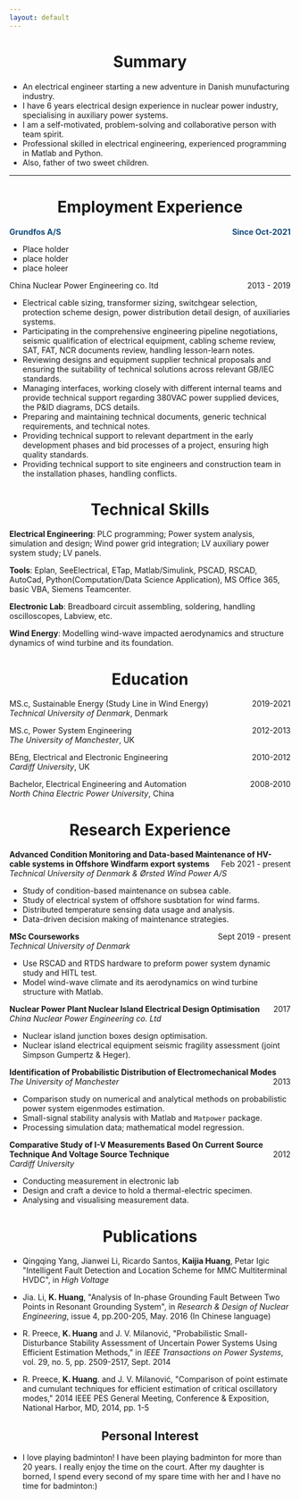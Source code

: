 ```yaml
---
layout: default
---
```


<h1 align=center>Summary</h1>

- An electrical engineer starting a new adventure in Danish munufacturing industry. 
- I have 6 years electrical design experience in nuclear power industry, specialising in auxiliary power systems.
- I am a self-motivated, problem-solving and collaborative person with team spirit.
- Professional skilled in electrical engineering, experienced programming in Matlab and Python.
- Also, father of two sweet children.

----

<h1 align=center>Employment Experience</h1>

<p style="text-align:left;font-weight:bold;color: #11497b">
   Grundfos A/S
    <span style="float:right;">
    Since Oct-2021 
    </span>	
</p>

- Place holder
- place holder
- place holeer

<p style="text-align:left;">
   China Nuclear Power Engineering co. ltd
    <span style="float:right;">
   2013 - 2019  
    </span>	
</p>
   
- Electrical cable sizing, transformer sizing, switchgear selection, protection scheme design, power distribution detail design, of auxiliaries systems.  
- Participating in the comprehensive engineering pipeline negotiations, seismic qualification of electrical equipment, cabling scheme review, SAT, FAT, NCR documents review, handling lesson-learn notes.
- Reviewing designs and equipment supplier technical proposals and ensuring the suitability of technical solutions across relevant GB/IEC standards.
- Managing interfaces, working closely with different internal teams and provide technical support regarding 380VAC power supplied devices, the P&ID diagrams, DCS details.
- Preparing and maintaining technical documents, generic technical requirements, and technical notes.
- Providing technical support to relevant department in the early development phases and bid processes of a project, ensuring high quality standards.
- Providing technical support to site engineers and construction team in the installation phases, handling conflicts.
  

<h1 align=center>Technical Skills</h1>

**Electrical Engineering**: PLC programming; Power system analysis, simulation and design; Wind power grid integration; LV auxiliary power system study; LV panels.

**Tools**: Eplan, SeeElectrical, ETap, Matlab/Simulink, PSCAD, RSCAD, AutoCad, Python(Computation/Data Science Application), MS Office 365, basic VBA, Siemens Teamcenter.

**Electronic Lab**: Breadboard circuit assembling, soldering, handling oscilloscopes, Labview, etc.

**Wind Energy**: Modelling wind-wave impacted aerodynamics and structure dynamics of wind turbine and its foundation.

<h1 align=center>Education</h1>

<p style="text-align:left;">
    MS.c, Sustainable Energy (Study Line in Wind Energy)
    <span style="float:right;">
        2019-2021
    </span><br>
<span style = "font-style: italic">Technical University of Denmark</span>, Denmark    
</p>
  
<p style="text-align:left;">
   MS.c, Power System Engineering
    <span style="float:right;">
        2012-2013
    </span><br>
<span style = "font-style: italic">The University of Manchester</span>, UK 
</p>

<p style="text-align:left;">
   BEng, Electrical and Electronic Engineering
    <span style="float:right;">
   2010-2012     
    </span><br>
<span style = "font-style: italic">Cardiff University</span>, UK
</p>
   
<p style="text-align:left;">
   Bachelor, Electrical Engineering and Automation
    <span style="float:right;">
   2008-2010     
    </span><br>
<span style = "font-style: italic">North China Electric Power University</span>, China
</p>

<!-- Research Experience -->
<h1 align=center>Research Experience</h1>

<p style="text-align:left">
<span style="font-weight:bold"> Advanced Condition Monitoring and Data-based Maintenance of HV-cable systems in Offshore Windfarm export systems</span>
<span style="float:right;">Feb 2021 - present </span><br>
<span style="font-style:italic">Technical University of Denmark & Ørsted Wind Power A/S </span>
</p>


 - Study of condition-based maintenance on subsea cable.
 - Study of electrical system of offshore susbtation for wind farms.
 - Distributed temperature sensing data usage and analysis.
 - Data-driven decision making of maintenance strategies.

<p style="text-align:left">
<span style="font-weight:bold"> MSc Courseworks </span> 
<span style="float:right;">Sept 2019 - present </span><br>
<span style="font-style:italic">Technical University of Denmark</span>
</p>

 - Use RSCAD and RTDS hardware to preform power system dynamic study and HITL test. 
 - Model wind-wave climate and its aerodynamics on wind turbine structure with Matlab.
  

<p style="text-align:left">
<span style="font-weight:bold"> Nuclear Power Plant Nuclear Island Electrical Design Optimisation </span>
<span style="float:right;">2017</span><br>
<span style="font-style:italic">China Nuclear Power Engineering co. Ltd</span></p>
		
 - Nuclear island junction boxes design optimisation. 
 - Nuclear island electrical equipment seismic fragility assessment (joint Simpson Gumpertz & Heger).
  
<p style="text-align:left">
<span style="font-weight:bold"> Identification of Probabilistic Distribution of Electromechanical Modes </span>
<span style="float:right;">2013</span><br>
<span style="font-style:italic">The University of Manchester</span>
</p>

- Comparison study on numerical and analytical methods on probabilistic power system eigenmodes estimation.
- Small-signal stability analysis with Matlab and `Matpower` package.
- Processing simulation data; mathematical model regression.
	
<p style="text-align:left">
<span style="font-weight:bold"> Comparative Study of I-V Measurements Based On Current Source Technique And Voltage Source Technique </span>
<span style="float:right;">2012</span><br>
<span style="font-style:italic">Cardiff University</span>
</p>

- Conducting measurement in electronic lab
- Design and craft a device to hold a thermal-electric specimen.
- Analysing and visualising measurement data.

<h1 align=center>Publications</h1>
    
- Qingqing Yang, Jianwei Li, Ricardo Santos, **Kaijia Huang**, Petar Igic "Intelligent Fault Detection and Location Scheme for MMC Multiterminal HVDC", in *High Voltage*

- Jia. Li, **K. Huang**, "Analysis of In-phase Grounding Fault Between Two Points in Resonant Grounding System", in *Research & Design of Nuclear Engineering*, issue 4, pp.200-205, May. 2016 (In Chinese language)

- R. Preece, **K. Huang**  and J. V. Milanović, "Probabilistic Small-Disturbance Stability Assessment of Uncertain Power Systems Using Efficient Estimation Methods," in *IEEE Transactions on Power Systems*, vol. 29, no. 5, pp. 2509-2517, Sept. 2014
	<!-- - Main Contribution: Comparison study on the Monte Carlo Method, Two Point Estimate method, Gram Charlier method and Probability Collocation Method in terms of efficiency and compatibility. -->

- R. Preece, **K. Huang**. and J. V. Milanović, "Comparison of point estimate and cumulant techniques for efficient estimation of critical oscillatory modes," 2014 IEEE PES General Meeting, Conference & Exposition, National Harbor, MD, 2014, pp. 1-5

<h2 align=center>Personal Interest</h2>

- I love playing badminton! I have been playing badminton for more than 20 years. I really enjoy the time on the court. After my daughter is borned, I spend every second of my spare time with her and I have no time for badminton:)
